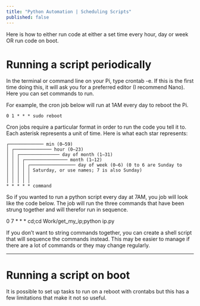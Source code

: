 ```yaml
---
title: "Python Automation | Scheduling Scripts"
published: false
---
```


Here is how to either run code at either a set time every hour, day or week OR run code on boot.

# Running a script periodically

In the terminal or command line on your Pi, type crontab -e. If this is the first time doing this, it will ask you for a preferred editor (I recommend Nano). Here you can set commands to run.

For example, the cron job below will run at 1AM every day to reboot the Pi.

```
0 1 * * * sudo reboot
```

Cron jobs require a particular format in order to run the code you tell it to. Each asterisk represents a unit of time. Here is what each star represents:

```
┌───────────── min (0–59)
│ ┌────────────── hour (0–23)
│ │ ┌─────────────── day of month (1–31)
│ │ │ ┌──────────────── month (1–12)
│ │ │ │ ┌───────────────── day of week (0–6) (0 to 6 are Sunday to
│ │ │ │ │ Saturday, or use names; 7 is also Sunday)
│ │ │ │ │
│ │ │ │ │
* * * * * command
```

So if you wanted to run a python script every day at 7AM, you job will look like the code below. The job will run the three commands that have been strung together and will therefor run in sequence.

0 7 * * * cd;cd Work/get_my_ip;python ip.py

If you don’t want to string commands together, you can create a shell script that will sequence the commands instead. This may be easier to manage if there are a lot of commands or they may change regularly.

---

# Running a script on boot
It is possible to set up tasks to run on a reboot with crontabs but this has a few limitations that make it not so useful.
